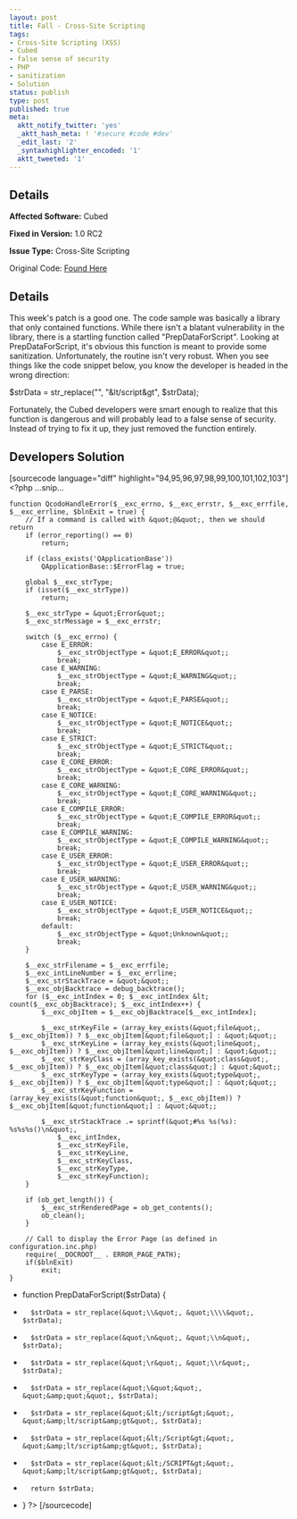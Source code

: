 ```yaml
---
layout: post
title: Fall - Cross-Site Scripting
tags:
- Cross-Site Scripting (XSS)
- Cubed
- false sense of security
- PHP
- sanitization
- Solution
status: publish
type: post
published: true
meta:
  aktt_notify_twitter: 'yes'
  _aktt_hash_meta: ! '#secure #code #dev'
  _edit_last: '2'
  _syntaxhighlighter_encoded: '1'
  aktt_tweeted: '1'
---
```

## Details
__Affected Software:__ Cubed

__Fixed in Version:__  1.0 RC2

__Issue Type:__ Cross-Site Scripting

Original Code: <a href="http://spotthevuln.com/2011/04/Fall/">Found Here</a>
## Details
This week's patch is a good one. The code sample was basically a library that only contained functions. While there isn't a blatant vulnerability in the library, there is a startling function called "PrepDataForScript". Looking at PrepDataForScript, it's obvious this function is meant to provide some sanitization. Unfortunately, the routine isn't very robust. When you see things like the code snippet below, you know the developer is headed in the wrong direction:

$strData = str_replace("</script>", "&lt/script&gt", $strData);

Fortunately, the Cubed developers were smart enough to realize that this function is dangerous and will probably lead to a false sense of security. Instead of trying to fix it up, they just removed the function entirely.

## Developers Solution
[sourcecode language="diff" highlight="94,95,96,97,98,99,100,101,102,103"]
&lt;?php
...snip...

	function QcodoHandleError($__exc_errno, $__exc_errstr, $__exc_errfile, $__exc_errline, $blnExit = true) {
		// If a command is called with &quot;@&quot;, then we should return
		if (error_reporting() == 0)
			return;

		if (class_exists('QApplicationBase'))
			QApplicationBase::$ErrorFlag = true;

		global $__exc_strType;
		if (isset($__exc_strType))
			return;

		$__exc_strType = &quot;Error&quot;;
		$__exc_strMessage = $__exc_errstr;

		switch ($__exc_errno) {
			case E_ERROR:
				$__exc_strObjectType = &quot;E_ERROR&quot;;
				break;
			case E_WARNING:
				$__exc_strObjectType = &quot;E_WARNING&quot;;
				break;
			case E_PARSE:
				$__exc_strObjectType = &quot;E_PARSE&quot;;
				break;
			case E_NOTICE:
				$__exc_strObjectType = &quot;E_NOTICE&quot;;
				break;
			case E_STRICT:
				$__exc_strObjectType = &quot;E_STRICT&quot;;
				break;
			case E_CORE_ERROR:
				$__exc_strObjectType = &quot;E_CORE_ERROR&quot;;
				break;
			case E_CORE_WARNING:
				$__exc_strObjectType = &quot;E_CORE_WARNING&quot;;
				break;
			case E_COMPILE_ERROR:
				$__exc_strObjectType = &quot;E_COMPILE_ERROR&quot;;
				break;
			case E_COMPILE_WARNING:
				$__exc_strObjectType = &quot;E_COMPILE_WARNING&quot;;
				break;
			case E_USER_ERROR:
				$__exc_strObjectType = &quot;E_USER_ERROR&quot;;
				break;
			case E_USER_WARNING:
				$__exc_strObjectType = &quot;E_USER_WARNING&quot;;
				break;
			case E_USER_NOTICE:
				$__exc_strObjectType = &quot;E_USER_NOTICE&quot;;
				break;
			default:
				$__exc_strObjectType = &quot;Unknown&quot;;
				break;
		}

		$__exc_strFilename = $__exc_errfile;
		$__exc_intLineNumber = $__exc_errline;
		$__exc_strStackTrace = &quot;&quot;;
		$__exc_objBacktrace = debug_backtrace();
		for ($__exc_intIndex = 0; $__exc_intIndex &lt; count($__exc_objBacktrace); $__exc_intIndex++) {
			$__exc_objItem = $__exc_objBacktrace[$__exc_intIndex];

			$__exc_strKeyFile = (array_key_exists(&quot;file&quot;, $__exc_objItem)) ? $__exc_objItem[&quot;file&quot;] : &quot;&quot;;
			$__exc_strKeyLine = (array_key_exists(&quot;line&quot;, $__exc_objItem)) ? $__exc_objItem[&quot;line&quot;] : &quot;&quot;;
			$__exc_strKeyClass = (array_key_exists(&quot;class&quot;, $__exc_objItem)) ? $__exc_objItem[&quot;class&quot;] : &quot;&quot;;
			$__exc_strKeyType = (array_key_exists(&quot;type&quot;, $__exc_objItem)) ? $__exc_objItem[&quot;type&quot;] : &quot;&quot;;
			$__exc_strKeyFunction = (array_key_exists(&quot;function&quot;, $__exc_objItem)) ? $__exc_objItem[&quot;function&quot;] : &quot;&quot;;

			$__exc_strStackTrace .= sprintf(&quot;#%s %s(%s): %s%s%s()\n&quot;,
				$__exc_intIndex,
				$__exc_strKeyFile,
				$__exc_strKeyLine,
				$__exc_strKeyClass,
				$__exc_strKeyType,
				$__exc_strKeyFunction);
		}

		if (ob_get_length()) {
			$__exc_strRenderedPage = ob_get_contents();
			ob_clean();
		}

		// Call to display the Error Page (as defined in configuration.inc.php)
		require(__DOCROOT__ . ERROR_PAGE_PATH);
		if($blnExit)
			exit;
	}

-	function PrepDataForScript($strData) {
-		$strData = str_replace(&quot;\\&quot;, &quot;\\\\&quot;, $strData);
-		$strData = str_replace(&quot;\n&quot;, &quot;\\n&quot;, $strData);
-		$strData = str_replace(&quot;\r&quot;, &quot;\\r&quot;, $strData);
-		$strData = str_replace(&quot;\&quot;&quot;, &quot;&amp;quot;&quot;, $strData);
-		$strData = str_replace(&quot;&lt;/script&gt;&quot;, &quot;&amp;lt/script&amp;gt&quot;, $strData);
-		$strData = str_replace(&quot;&lt;/Script&gt;&quot;, &quot;&amp;lt/script&amp;gt&quot;, $strData);
-		$strData = str_replace(&quot;&lt;/SCRIPT&gt;&quot;, &quot;&amp;lt/script&amp;gt&quot;, $strData);
-		return $strData;
-	}
?&gt;
[/sourcecode]
